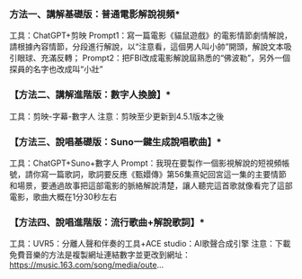 ### 方法一、講解基礎版：普通電影解說視頻*

工具：ChatGPT+剪映
Prompt1：寫一篇電影《貓鼠遊戲》的電影情節劇情解說，請根據內容情節，分段進行解說，以“注意看，這個男人叫小帥”開頭，解說文本吸引眼球、充滿反轉；
Prompt2：把FBI改成電影解說屆熟悉的“佛波勒”，另外一個探員的名字也改成叫“小壯”

### 【方法二、講解進階版：數字人換臉】*

工具：剪映-字幕-數字人
注意：剪映至少更新到4.5.1版本之後

### 【方法三、說唱基礎版：Suno一鍵生成說唱歌曲】*

工具：ChatGPT+Suno+數字人
Prompt：我現在要製作一個影視解說的短視頻帳號，請你寫一篇歌詞，歌詞要反應《甄嬛傳》第56集熹妃回宮這一集的主要情節和場景，要通過故事把這部電影的脈絡解說清楚，讓人聽完這首歌就像看完了這部電影，歌曲大概在1分30秒左右

### 【方法四、說唱進階版：流行歌曲+解說歌詞】*

工具：UVR5：分離人聲和伴奏的工具+ACE studio：AI歌聲合成引擎
注意：下載免費音樂的方法是複製網址連結數字並更改到網址：https://music.163.com/song/media/oute...
